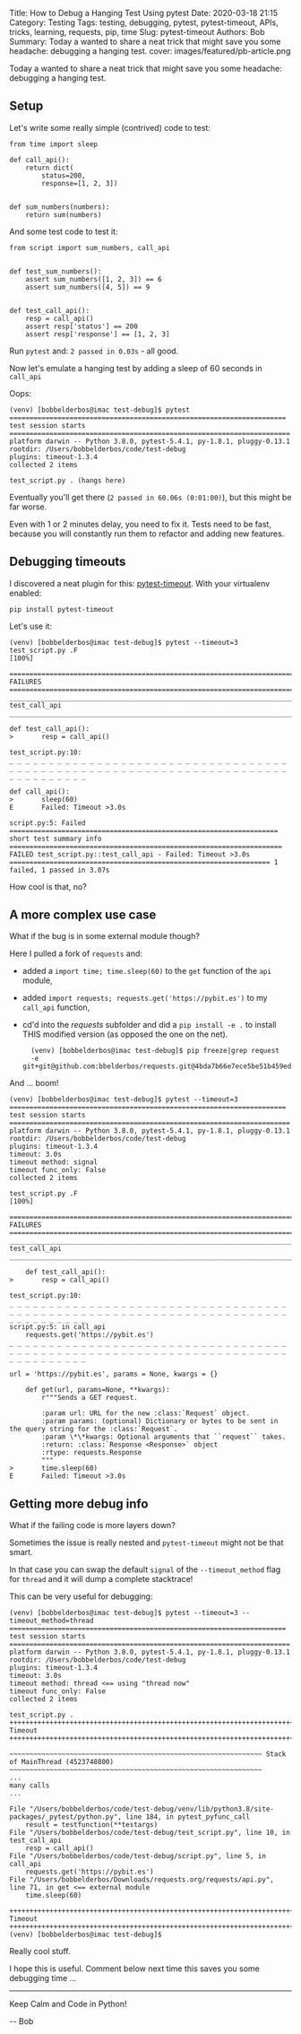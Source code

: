 Title: How to Debug a Hanging Test Using pytest
Date: 2020-03-18 21:15
Category: Testing
Tags: testing, debugging, pytest, pytest-timeout, APIs, tricks, learning, requests, pip, time
Slug: pytest-timeout
Authors: Bob
Summary: Today a wanted to share a neat trick that might save you some headache: debugging a hanging test.
cover: images/featured/pb-article.png

Today a wanted to share a neat trick that might save you some headache: debugging a hanging test.

## Setup

Let's write some really simple (contrived) code to test:

	from time import sleep

	def call_api():
		return dict(
			status=200,
			response=[1, 2, 3])


	def sum_numbers(numbers):
		return sum(numbers)


And some test code to test it:

	from script import sum_numbers, call_api


	def test_sum_numbers():
		assert sum_numbers([1, 2, 3]) == 6
		assert sum_numbers([4, 5]) == 9


	def test_call_api():
		resp = call_api()
		assert resp['status'] == 200
		assert resp['response'] == [1, 2, 3]

Run `pytest` and: `2 passed in 0.03s` - all good.

Now let's emulate a hanging test by adding a sleep of 60 seconds in `call_api`

Oops:

	(venv) [bobbelderbos@imac test-debug]$ pytest
	===================================================================== test session starts ======================================================================
	platform darwin -- Python 3.8.0, pytest-5.4.1, py-1.8.1, pluggy-0.13.1
	rootdir: /Users/bobbelderbos/code/test-debug
	plugins: timeout-1.3.4
	collected 2 items

	test_script.py . (hangs here)

Eventually you'll get there (`2 passed in 60.06s (0:01:00)`), but this might be far worse.

Even with 1 or 2 minutes delay, you need to fix it. Tests need to be fast, because you will constantly run them to refactor and adding new features.

## Debugging timeouts

I discovered a neat plugin for this: [pytest-timeout](https://pypi.org/project/pytest-timeout/). With your virtualenv enabled:

	pip install pytest-timeout

Let's use it:

	(venv) [bobbelderbos@imac test-debug]$ pytest --timeout=3
	test_script.py .F                                                                                                                                        [100%]

	=========================================================================== FAILURES ===========================================================================
	________________________________________________________________________ test_call_api _________________________________________________________________________

	def test_call_api():
	>       resp = call_api()

	test_script.py:10:
	_ _ _ _ _ _ _ _ _ _ _ _ _ _ _ _ _ _ _ _ _ _ _ _ _ _ _ _ _ _ _ _ _ _ _ _ _ _ _ _ _ _ _ _ _ _ _ _ _ _ _ _ _ _ _ _ _ _ _ _ _ _ _ _ _ _ _ _ _ _ _ _ _ _ _ _ _ _ _ _

	def call_api():
	>       sleep(60)
	E       Failed: Timeout >3.0s

	script.py:5: Failed
	=================================================================== short test summary info ====================================================================
	FAILED test_script.py::test_call_api - Failed: Timeout >3.0s
	================================================================= 1 failed, 1 passed in 3.07s

How cool is that, no?

## A more complex use case

What if the bug is in some external module though?

Here I pulled a fork of `requests` and:

- added a `import time; time.sleep(60)` to the `get` function of the `api` module,

- added `import requests; requests.get('https://pybit.es')` to my `call_api` function,

- cd'd into the _requests_ subfolder and did a `pip install -e .` to install THIS modified version (as opposed the one on the net).

		(venv) [bobbelderbos@imac test-debug]$ pip freeze|grep request
		-e git+git@github.com:bbelderbos/requests.git@4bda7b66e7ece5be51b459edd046a70915b4792c#egg=requests

And ... boom!

	(venv) [bobbelderbos@imac test-debug]$ pytest --timeout=3
	===================================================================== test session starts ======================================================================
	platform darwin -- Python 3.8.0, pytest-5.4.1, py-1.8.1, pluggy-0.13.1
	rootdir: /Users/bobbelderbos/code/test-debug
	plugins: timeout-1.3.4
	timeout: 3.0s
	timeout method: signal
	timeout func_only: False
	collected 2 items

	test_script.py .F                                                                                                                                        [100%]

	=========================================================================== FAILURES ===========================================================================
	________________________________________________________________________ test_call_api _________________________________________________________________________

		def test_call_api():
	>       resp = call_api()

	test_script.py:10:
	_ _ _ _ _ _ _ _ _ _ _ _ _ _ _ _ _ _ _ _ _ _ _ _ _ _ _ _ _ _ _ _ _ _ _ _ _ _ _ _ _ _ _ _ _ _ _ _ _ _ _ _ _ _ _ _ _ _ _ _ _ _ _ _ _ _ _ _ _ _ _ _ _ _ _ _ _ _ _ _
	script.py:5: in call_api
		requests.get('https://pybit.es')
	_ _ _ _ _ _ _ _ _ _ _ _ _ _ _ _ _ _ _ _ _ _ _ _ _ _ _ _ _ _ _ _ _ _ _ _ _ _ _ _ _ _ _ _ _ _ _ _ _ _ _ _ _ _ _ _ _ _ _ _ _ _ _ _ _ _ _ _ _ _ _ _ _ _ _ _ _ _ _ _

	url = 'https://pybit.es', params = None, kwargs = {}

		def get(url, params=None, **kwargs):
			r"""Sends a GET request.

			:param url: URL for the new :class:`Request` object.
			:param params: (optional) Dictionary or bytes to be sent in the query string for the :class:`Request`.
			:param \*\*kwargs: Optional arguments that ``request`` takes.
			:return: :class:`Response <Response>` object
			:rtype: requests.Response
			"""
	>       time.sleep(60)
	E       Failed: Timeout >3.0s

## Getting more debug info

What if the failing code is more layers down?

Sometimes the issue is really nested and `pytest-timeout` might not be that smart. 

In that case you can swap the default `signal` of the `--timeout_method` flag for `thread` and it will dump a complete stacktrace!

This can be very useful for debugging:

	(venv) [bobbelderbos@imac test-debug]$ pytest --timeout=3 --timeout_method=thread
	===================================================================== test session starts ======================================================================
	platform darwin -- Python 3.8.0, pytest-5.4.1, py-1.8.1, pluggy-0.13.1
	rootdir: /Users/bobbelderbos/code/test-debug
	plugins: timeout-1.3.4
	timeout: 3.0s
	timeout method: thread <== using "thread now"
	timeout func_only: False
	collected 2 items

	test_script.py .
	+++++++++++++++++++++++++++++++++++++++++++++++++++++++++++++++++++++++++++ Timeout ++++++++++++++++++++++++++++++++++++++++++++++++++++++++++++++++++++++++++++

	~~~~~~~~~~~~~~~~~~~~~~~~~~~~~~~~~~~~~~~~~~~~~~~~~~~~~~~~~~~~~~~ Stack of MainThread (4523748800) ~~~~~~~~~~~~~~~~~~~~~~~~~~~~~~~~~~~~~~~~~~~~~~~~~~~~~~~~~~~~~~~
	...
	many calls
	...

	File "/Users/bobbelderbos/code/test-debug/venv/lib/python3.8/site-packages/_pytest/python.py", line 184, in pytest_pyfunc_call
		result = testfunction(**testargs)
	File "/Users/bobbelderbos/code/test-debug/test_script.py", line 10, in test_call_api
		resp = call_api()
	File "/Users/bobbelderbos/code/test-debug/script.py", line 5, in call_api
		requests.get('https://pybit.es')
	File "/Users/bobbelderbos/Downloads/requests.org/requests/api.py", line 71, in get <== external module
		time.sleep(60)

	+++++++++++++++++++++++++++++++++++++++++++++++++++++++++++++++++++++++++++ Timeout ++++++++++++++++++++++++++++++++++++++++++++++++++++++++++++++++++++++++++++
	(venv) [bobbelderbos@imac test-debug]$

Really cool stuff.

I hope this is useful. Comment below next time this saves you some debugging time ...

---

Keep Calm and Code in Python!

-- Bob
